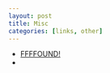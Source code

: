 ```yaml
---
layout: post
title: Misc
categories: [links, other]
---
```


- [FFFFOUND!](http://ffffound.com/)
- []()